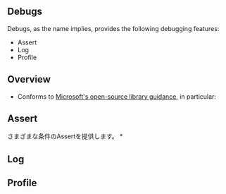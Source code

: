 ## Debugs
Debugs, as the name implies, provides the following debugging features:  
* Assert
* Log
* Profile

## Overview
* Conforms to [Microsoft's open-source library guidance](https://docs.microsoft.com/en-us/dotnet/standard/library-guidance/), in particular:


## Assert
さまざまな条件のAssertを提供します。
* 

## Log  

## Profile
